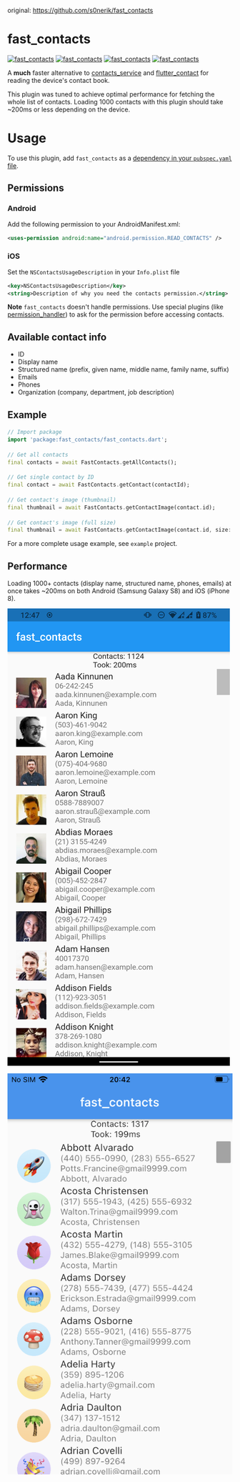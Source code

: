 original: https://github.com/s0nerik/fast_contacts
# fast_contacts

[![fast_contacts](https://img.shields.io/pub/v/fast_contacts)](https://pub.dev/packages/fast_contacts)
[![fast_contacts](https://img.shields.io/pub/likes/fast_contacts)](https://pub.dev/packages/fast_contacts)
[![fast_contacts](https://img.shields.io/pub/points/fast_contacts)](https://pub.dev/packages/fast_contacts)
[![fast_contacts](https://img.shields.io/pub/popularity/fast_contacts)](https://pub.dev/packages/fast_contacts)

A **much** faster alternative to [contacts_service](https://pub.dev/packages/contacts_service) and [flutter_contact](https://pub.dev/packages/flutter_contact) for reading the device's contact book.

This plugin was tuned to achieve optimal performance for fetching the whole list of contacts.
Loading 1000 contacts with this plugin should take ~200ms or less depending on the device.

# Usage

To use this plugin, add `fast_contacts` as a [dependency in your `pubspec.yaml` file](https://flutter.io/platform-plugins/).

## Permissions  
### Android  
Add the following permission to your AndroidManifest.xml:  

```xml  
<uses-permission android:name="android.permission.READ_CONTACTS" />  
```

### iOS
Set the `NSContactsUsageDescription` in your `Info.plist` file  
  
```xml  
<key>NSContactsUsageDescription</key>  
<string>Description of why you need the contacts permission.</string>  
```  

**Note**
`fast_contacts` doesn't handle permissions. Use special plugins (like [permission_handler](https://pub.dartlang.org/packages/permission_handler)) to ask for the permission before accessing contacts.

## Available contact info

- ID
- Display name
- Structured name (prefix, given name, middle name, family name, suffix)
- Emails
- Phones
- Organization (company, department, job description)

## Example

```dart
// Import package  
import 'package:fast_contacts/fast_contacts.dart';  

// Get all contacts
final contacts = await FastContacts.getAllContacts();

// Get single contact by ID
final contact = await FastContacts.getContact(contactId);

// Get contact's image (thumbnail)
final thumbnail = await FastContacts.getContactImage(contact.id);

// Get contact's image (full size)
final thumbnail = await FastContacts.getContactImage(contact.id, size: ContactImageSize.fullSize);
```

For a more complete usage example, see `example` project.

## Performance

Loading 1000+ contacts (display name, structured name, phones, emails) at once takes ~200ms on both Android (Samsung Galaxy S8) and iOS (iPhone 8).

![Android: Samsung Galaxy S8](doc/images/android_screenshot.png)

![iOS: iPhone 8](doc/images/ios_screenshot.png)
